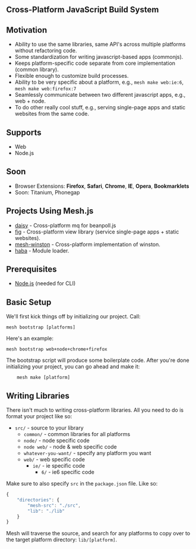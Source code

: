 ## Cross-Platform JavaScript Build System


## Motivation

- Ability to use the same libraries, same API's across multiple platforms without refactoring code.
- Some standardization for writing javascript-based apps (commonjs).
- Keeps platform-specific code separate from core implementation (common library).
- Flexible enough to customize build processes. 
- Ability to be very specific about a platform, e.g., `mesh make web:ie:6`, `mesh make web:firefox:7`
- Seamlessly communicate between two different javascript apps, e.g., web + node.
- To do other really cool stuff, e.g., serving single-page apps and static websites from the same code.

## Supports

- Web 
- Node.js

## Soon

- Browser Extensions: **Firefox**, **Safari**, **Chrome**, **IE**, **Opera**, **Bookmarklets**
- Soon: Titanium, Phonegap

## Projects Using Mesh.js

- [daisy](/crcn/daisy) - Cross-platform mq for beanpoll.js
- [fig](/crcn/fig) - Cross-platform view library (service single-page apps + static websites).
- [mesh-winston](/crcn/mesh-winston) - Cross-platform implementation of winston.
- [haba](/crcn/haba) - Module loader.


## Prerequisites

- [Node.js](http://nodejs.org/) (needed for CLI)

## Basic Setup
	
We'll first kick things off by initializing our project. Call:

	mesh bootstrap [platforms]

Here's an example:

	mesh bootstrap web+node+chrome+firefox

The bootstrap script will produce some boilerplate code. 
After you're done initializing your project, you can go ahead and make it:

```
	mesh make [platform]
```

## Writing Libraries

There isn't much to writing cross-platform libraries. All you need to do is format your project like so:

- `src/` - source to your library
	- `common/` - common libraries for all platforms
	- `node/` - node specific code
	- `node web/` - node & web specific code
	- `whatever-you-want/` - specify any platform you want
	- `web/` - web specific code
		- `ie/` - ie specific code
			- `6/` - ie6 specific code

Make sure to also specify `src` in the `package.json` file. Like so:

```javascript
{
	"directories": {
		"mesh-src": "./src",
		"lib": "./lib"
	}
}
```

Mesh will traverse the source, and search for any platforms to copy over to the target platform directory: `lib/[platform]`.







